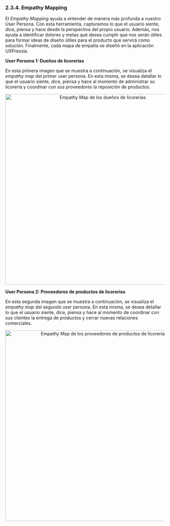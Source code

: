 ### 2.3.4. Empathy Mapping ###
El _Empathy Mapping_ ayuda a entender de manera más profunda a nuestro User Persona. Con esta herramienta, capturamos lo que el usuario siente, dice, piensa y hace desde la perspectiva del propio usuario. Además, nos ayuda a identificar dolores y metas qué desea cumplir que nos serán útiles para formar ideas de diseño útiles para el producto que servirá como solución. Finalmente, cada mapa de empatía se diseñó en la aplicación UXPressia.

<b> User Persona 1: Dueños de licorerías </b>

En esta primera imagen que se muestra a continuación, se visualiza el _empathy map_ del primer user persona. En esta misma, se desea detallar lo que el usuario siente, dice, piensa y hace al momento de administrar su licorería y coordinar con sus proveedores la reposición de productos.

<p align="center">
  <img src="https://i.imgur.com/ROxZIIm.png" 
  alt="Empathy Map de los dueños de licorerías" style="width: 600px;"/>
</p>

<b> User Persona 2: Proveedores de productos de licorerías </b>

En esta segunda imagen que se muestra a continuación, se visualiza el _empathy map_ del segundo user persona. En esta misma, se desea detallar lo que el usuario siente, dice, piensa y hace al momento de coordinar con sus clientes la entrega de productos y cerrar nuevas relaciones comerciales.

<p align="center">
  <img src="https://i.imgur.com/QdwsrlS.png" 
  alt="Empathy Map de los proveedores de productos de licorería" style="width: 600px;"/>
</p>